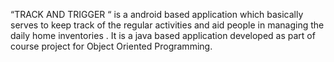“TRACK AND TRIGGER “ is a android
based application which basically serves to keep track of the regular activities
and aid people in managing the daily home inventories . It is a java based application developed as part of course project for Object Oriented Programming.
